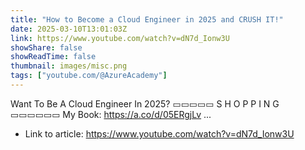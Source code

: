 ```yaml
---
title: "How to Become a Cloud Engineer in 2025 and CRUSH IT!"
date: 2025-03-10T13:01:03Z
link: https://www.youtube.com/watch?v=dN7d_Ionw3U
showShare: false
showReadTime: false
thumbnail: images/misc.png
tags: ["youtube.com/@AzureAcademy"]
---
```

Want To Be A Cloud Engineer In 2025? ▭▭▭▭▭ S H O P P I N G ▭▭▭▭▭▭ My Book: https://a.co/d/05ERgjLv ...

- Link to article: https://www.youtube.com/watch?v=dN7d_Ionw3U
